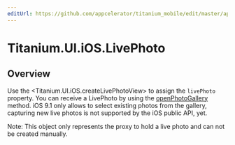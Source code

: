 ```yaml
---
editUrl: https://github.com/appcelerator/titanium_mobile/edit/master/apidoc/Titanium/UI/iOS/LivePhoto.yml
---
```

# Titanium.UI.iOS.LivePhoto

<TypeHeader/>

## Overview

Use the <Titanium.UI.iOS.createLivePhotoView> to assign the `livePhoto` property. 
You can receive a LivePhoto by using the [openPhotoGallery](Titanium.Media.openPhotoGallery) method.
iOS 9.1 only allows to select existing photos from the gallery, capturing new live photos is not 
supported by the iOS public API, yet.

Note: This object only represents the proxy to hold a live photo and can not be created manually.

<ApiDocs/>
